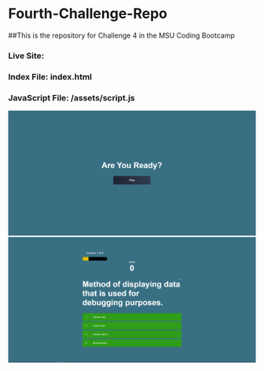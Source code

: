 # Fourth-Challenge-Repo
##This is the repository for Challenge 4 in the MSU Coding Bootcamp

### Live Site: 
### Index File: index.html
### JavaScript File: /assets/script.js
![PasswordGenerator](/assets/Ready.PNG)
![PasswordGenerator](/assets/game.PNG)

